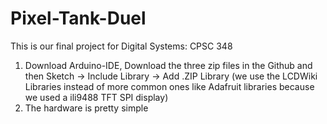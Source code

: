 # Pixel-Tank-Duel
This is our final project for Digital Systems: CPSC 348

1. Download Arduino-IDE, Download the three zip files in the Github and then Sketch -> Include Library -> Add .ZIP Library (we use the LCDWiki Libraries instead of more common ones like Adafruit libraries because we used a ili9488 TFT SPI display)
2. The hardware is pretty simple 
